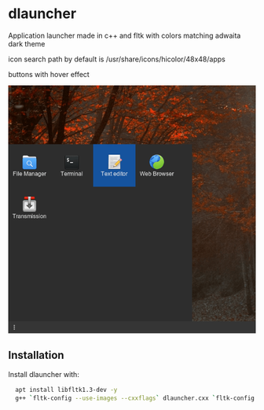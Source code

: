 # dlauncher
Application launcher made in c++ and fltk with colors matching adwaita dark theme

icon search path by default is /usr/share/icons/hicolor/48x48/apps

buttons with hover effect

![Screenshot](https://raw.githubusercontent.com/simargl/dlauncher/main/screenshots/dlauncher.png)

## Installation

Install dlauncher with:

```bash
  apt install libfltk1.3-dev -y
  g++ `fltk-config --use-images --cxxflags` dlauncher.cxx `fltk-config --use-images --ldflags` -o dlauncher; ./dlauncher
```

